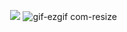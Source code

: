 ⠀⠀⠀⠀⠀⠀                                                   ![](https://komarev.com/ghpvc/?username=20waystokillsomeone&color=ffb6c8&label=freakshow&style=plastic&abbreviated=true)
                                                         ![gif-ezgif com-resize](https://github.com/user-attachments/assets/1a1b6260-331f-43ad-9bad-8bd1b44341c5)
